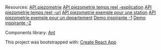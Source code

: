 
Resources:
[API piezometrie](https://hubeau.eaufrance.fr/page/api-piezometrie)
[API piezometrie temps reel -explication](https://hubeau.eaufrance.fr/page/api-piezometrie#console)
[API piezometrie temps reel -url](https://hubeau.eaufrance.fr/api/v1/niveaux_nappes/chroniques_tr?code_bss=06252X0063%2FPZ1&size=5&sort=desc&pretty)
[API piezometrie exemple pour une station](https://hubeau.eaufrance.fr/api/v1/niveaux_nappes/chroniques?code_bss=06252X0063%2FPZ1&size=2)
[API piezometrie exemple pour un departement](https://hubeau.eaufrance.fr/api/v1/qualite_nappes/stations?format=json&num_departement=06&page=1&size=5)
[Demo inspirante -1](https://hubeau.eaufrance.fr/sites/default/files/api/demo/piezo/_demo_tr/)
[Demo inspirante -2](https://hubeau.eaufrance.fr/sites/default/files/api/demo/piezo/piezo.htm?code_dpt=05&code_bss=08466X0023%2FS3)

Components library:
[Ant](https://ant.design/components/list/#components-list-demo-infinite-load)

This project was bootstrapped with:
[Create React App](https://github.com/facebook/create-react-app)
